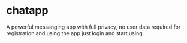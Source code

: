 # chatapp
A powerful messanging app with full privacy, no user data required for  registration and using the app just login and start using.
